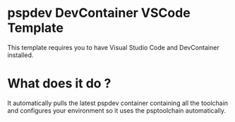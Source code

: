 # pspdev DevContainer VSCode Template
This template requires you to have Visual Studio Code and DevContainer installed.
# What does it do ?
It automatically pulls the latest pspdev container containing all the toolchain and configures 
your environment so it uses the psptoolchain automatically.

